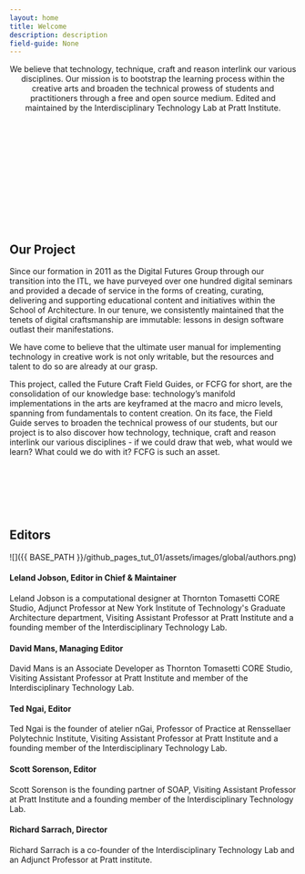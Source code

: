 ```yaml
---
layout: home
title: Welcome
description: description
field-guide: None
---
```


<div style="text-align: center"><p>
We believe that technology, technique, craft and reason interlink our various disciplines. Our mission is to bootstrap the learning process within the creative arts and broaden the technical prowess of students and practitioners through a free and open source medium. Edited and maintained by the Interdisciplinary Technology Lab at Pratt Institute. </p>
</div>

<br><br><br><br><br><br><br><br>
<div id="ourProject"></div>
<br><br>

<h2 class="bgChange" data-background="{{ BASE_PATH }}/github_pages_tut_01/assets/images/global/yellow.png">Our Project</h2>
Since our formation in 2011 as the Digital Futures Group through our transition into the ITL, we have purveyed over one hundred digital seminars and provided a decade of service in the forms of creating, curating, delivering and supporting educational content and initiatives within the School of Architecture. In our tenure, we consistently maintained that the tenets of digital craftsmanship are immutable: lessons in design software outlast their manifestations.

We have come to believe that the ultimate user manual for implementing technology in creative work is not only writable, but the resources and talent to do so are already at our grasp.

This project, called the Future Craft Field Guides, or FCFG for short, are the consolidation of our knowledge base: technology’s manifold implementations in the arts are keyframed at the macro and micro levels, spanning from fundamentals to content creation. On its face, the Field Guide serves to broaden the technical prowess of our students, but our project is to also discover how technology, technique, craft and reason interlink our various disciplines - if we could draw that web, what would we learn? What could we do with it? FCFG is such an  asset.

<br><br>
<div id="editors"></div>
<br><br>


## Editors

![]({{ BASE_PATH }}/github_pages_tut_01/assets/images/global/authors.png)

#### Leland Jobson, Editor in Chief & Maintainer

Leland Jobson is a computational designer at Thornton Tomasetti CORE Studio, Adjunct Professor at New York Institute of Technology's Graduate Architecture department, Visiting Assistant Professor at Pratt Institute and a founding member of the Interdisciplinary Technology Lab.

#### David Mans, Managing Editor

David Mans is an Associate Developer as Thornton Tomasetti CORE Studio, Visiting Assistant Professor at Pratt Institute and member of the Interdisciplinary Technology Lab. 

#### Ted Ngai, Editor

Ted Ngai is the founder of atelier nGai,  Professor of Practice at Renssellaer Polytechnic Institute, Visiting Assistant Professor at Pratt Institute and a founding member of the Interdisciplinary Technology Lab.

#### Scott Sorenson, Editor

Scott Sorenson is the founding partner of SOAP, Visiting Assistant Professor at Pratt Institute and a founding member of the Interdisciplinary Technology Lab.

#### Richard Sarrach, Director

Richard Sarrach is a co-founder of the Interdisciplinary Technology Lab and an Adjunct Professor at Pratt institute.
